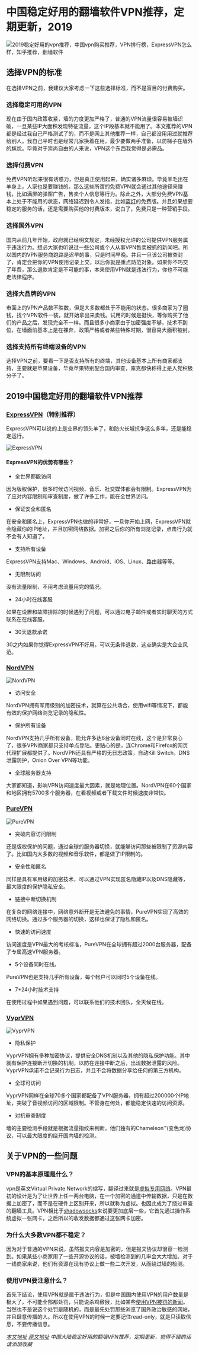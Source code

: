 # 中国稳定好用的翻墙软件VPN推荐，定期更新，2019

![2019稳定好用的vpn推荐，中国vpn购买推荐，VPN排行榜，ExpressVPN怎么样，知乎推荐，翻墙软件](/image/wall.jpg "vpn")

## 选择VPN的标准

在选择VPN之前，我建议大家考虑一下这些选择标准，而不是盲目的付费购买。

### 选择稳定可用的VPN

现在由于国内政策收紧，墙的力度更加严格了，普通的VPN流量很容易被墙识破，一旦某些IP大面积发现特征流量，这个IP段基本就不能用了。本文推荐的VPN都是经过我自己严格测试了的，而不是网上其他推荐一样，自己都没用用过就推荐给别人。我自己平时也是经常几家换着在用，最少要做两手准备，以防梯子在墙外的尴尬。毕竟对于崇尚自由的人来说，VPN这个东西我觉得是必需品。

### 选择付费VPN

免费VPN听起来很有诱惑力，但是真正使用起来，确实诸多麻烦。毕竟羊毛出在羊身上，人家也是要赚钱的。那么这些所谓的免费VPN就会通过其他途径来赚钱，比如满屏的弹窗广告，售卖个人信息等行为。除此之外，大部分免费VPN基本上处于不能用的状态，网络延迟到令人发指，比如[蓝灯](https://getlantern.org)的免费版。并且如果想要稳定的服务的话，还是需要购买他的付费版本，说白了，免费只是一种营销手段。

### 选择国外VPN

国内从前几年开始，政府就已经明文规定，未经授权允许的公司提供VPN服务属于违法行为。想必大家也听说过一些公司或个人从事VPN售卖被抓的新闻吧。所以国内的VPN服务商跑路是迟早的事，只是时间早晚。并且一旦该公司被查封了，肯定会把你的VPN使用记录上交，以后你就是重点防范对象。如果你不巧交了年费，那么退款肯定是不可能的事，本来使用VPN就是违法行为，你也不可能走法律程序。

### 选择大品牌的VPN

市面上的VPN产品数不胜数，但是大多数都处于不能用的状态。很多商家为了圈钱，找个VPN软件一装，就开始拿出来卖钱。试用的时候是挺快，等你购买了他们的产品之后，发现完全不一样。而且很多小商家由于加密强度不够，技术不到位，在墙面前基本上是在裸奔，政策严格或者某些特殊时期，很容易大面积被封。

### 选择支持所有终端设备的VPN

选择VPN之前，要看一下是否支持所有的终端，其他设备基本上所有商家都支持，主要就是苹果设备，毕竟苹果特别配合国内审查，库克都快称得上是入党积极分子了。


## 2019中国稳定好用的翻墙软件VPN推荐

### [ExpressVPN](http://heivpn.com/express)（特别推荐）

ExpressVPN可以说的上是业界的领头羊了，和防火长城抗争这么多年，还是能稳定运行。

![ExpressVPN](/image/express.png "ExpressVPN")

#### ExpressVPN的优势有哪些？

- 全世界都能访问

因为版权保护，很多时候访问视频、音乐、社交媒体都会有限制。ExpressVPN为了应对内容限制和审查制度，做了许多工作，能在全世界访问。

- 保证安全和匿名

在安全和匿名上，ExpressVPN也做的非常好，一旦你开始上网，ExpressVPN就会隐藏你的IP地址，并且加密网络数据。加密之后你的所有浏览记录，点击行为就不会有人知道了。

- 支持所有设备

ExpressVPN支持Mac、Windows、Android、iOS、Linux、路由器等等。

- 无限制访问

没有流量限制，不用考虑流量用完的情况。

- 24小时在线客服

如果在设置和故障排除的时候遇到了问题，可以通过电子邮件或者实时聊天的方式联系在在线客服。

- 30天退款承诺

30之内如果你觉得ExpressVPN不好用，可以无条件退款，这点确实是大企业风范。


### [NordVPN](http://heivpn.com/nord)

![NordVPN](/image/nord.png "NordVPN")

- 访问安全

NordVPN拥有军用级别的加密技术，就算在公共场合，使用wifi等情况下，都能有效的保护网络浏览记录的隐私性。

- 保护所有设备

NordVPN支持几乎所有设备，能允许多达6台设备同时在线，这个是非常良心了，很多VPN商家都只支持单点登陆。更贴心的是，连Chrome和Firefox的网页代理扩展都提供了。NordVPN还具有严格的无日志政策，自动Kill Switch，DNS 泄露防护，Onion Over VPN等功能。

- 全球服务器支持

大家都知道，影响VPN访问速度最大因素，就是地理位置。NordVPN在60个国家和地区拥有5700多个服务器，在看视频或者下载文件时候速度非常快。

### [PureVPN](http://heivpn.com/pure)

![PureVPN](/image/pure.png "PureVPN")

- 突破内容访问限制

还是版权保护的问题，通过全球的服务器切换，就能够访问那些被限制了资源内容了。比如国内大多数的视频和音乐软件，都是做了IP限制的。

- 安全性和匿名

同样是具有军用级的加密技术，可以通过VPN实现匿名隐藏IP以及DNS隐藏等，最大限度的保护隐私安全。

- 链接中断切换机制

在复杂的网络连接中，网络意外断开是无法避免的事情，PureVPN实现了高效的网络切换。通过多个服务器的切换，这样也保证了隐私和匿名。

- 快速的访问速度

访问速度是VPN最大的考核标准，PureVPN在全球拥有超过2000台服务器，配备了专属高速VPN服务器。

- 5个设备同时在线。

PureVPN也是支持几乎所有设备，每个帐户可以同时5个设备在线。

- 7*24小时技术支持

在使用过程中如果遇到问题，可以联系他们的技术团队，全天候在线。


### [VyprVPN](http://heivpn.com/vypr)

![VyprVPN](/image/vypr.jpg "VyprVPN")

- 隐私保护

VyprVPN拥有多种加密协议，提供安全DNS机制以及其他的隐私保护功能。其中就有保护连接断开切换的机制，以防在连接中断之后，出现数据泄露的风险。VyprVPN承诺不会记录行为日志，并且不会将数据分享给任何的第三方机构。


- 全球可访问

VyprVPN同样在全球70多个国家都配备了VPN服务器，拥有超过200000个IP地址，突破了音视频访问的区域限制。不管身在何处，都能稳定快速的访问资源。

- 对抗审查制度

墙的主要检测手段就是根据流量指纹来判断，他们独有的Chameleon™(变色龙)协议，可以最大限度的绕开国内墙的检测。

## 关于VPN的一些问题

### VPN的基本原理是什么？

vpn是英文Virtual Private Network的缩写，翻译过来就是[虚拟专用网络](https://zh.wikipedia.org/wiki/%E8%99%9B%E6%93%AC%E7%A7%81%E4%BA%BA%E7%B6%B2%E8%B7%AF)。VPN最初的设计是为了让世界上任一两台电脑，在一个加密的通道中传输数据，只是在数据上加密了，而不是在硬件上区别开来，所以就称为虚拟。也因此成为了绕过审查的翻墙工具。VPN相比于[shadowsocks](https://shadowsocks.org/en/index.html)来说要更加底层一些，它首先通过操作系统虚拟一张网卡，之后所以的收发数据都通过这张网卡加密。

### 为什么大多数VPN都不稳定？

因为对于普通的VPN来说，虽然报文内容是加密的，但是报文协议却很容一检测到。如果某些小商家用了一些开源协议的话，被墙检测到的几率会大大增加。对于一线商家来说，他们有资源在现有协议上做一些二次开发，从而绕过墙的检测。

### 使用VPN要注意什么？

首先下结论，使用VPN就是属于违法行为，但是中国国内使用VPN的用户数量是极大了，不可能全部都处罚，只能说杀鸡儆猴，比如某些[使用VPN被罚的新闻](https://www.bbc.com/zhongwen/simp/chinese-news-46823319)。当然也不是说这个处罚是随机的，而是最先处罚那些浏览了国外政治敏感的网站，并且肆意传播的人。所以在使用VPN的时候一定要记住read-only，就是只读取信息，不要传播信息。

*[本文地址](https://vpnfast.github.io) [原文地址](http://heivpn.com/) 中国大陆稳定好用的翻墙VPN推荐，定期更新，觉得不错的话请添加收藏*
